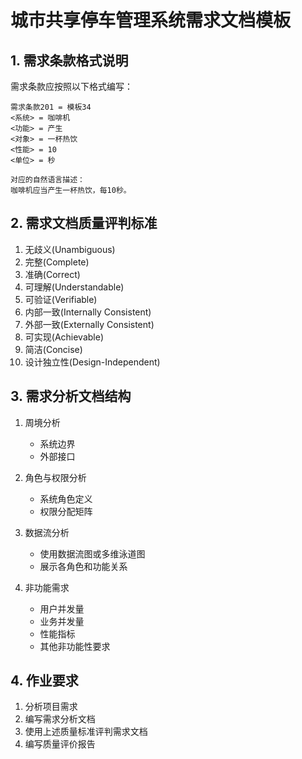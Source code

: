 # 城市共享停车管理系统需求文档模板

## 1. 需求条款格式说明
需求条款应按照以下格式编写：
```
需求条款201 = 模板34 
<系统> = 咖啡机
<功能> = 产生
<对象> = 一杯热饮
<性能> = 10
<单位> = 秒

对应的自然语言描述：
咖啡机应当产生一杯热饮，每10秒。
```

## 2. 需求文档质量评判标准
1. 无歧义(Unambiguous)
2. 完整(Complete)  
3. 准确(Correct)
4. 可理解(Understandable)
5. 可验证(Verifiable)
6. 内部一致(Internally Consistent)
7. 外部一致(Externally Consistent)
8. 可实现(Achievable)
9. 简洁(Concise)
10. 设计独立性(Design-Independent)

## 3. 需求分析文档结构
1. 周境分析
   - 系统边界
   - 外部接口
   
2. 角色与权限分析
   - 系统角色定义
   - 权限分配矩阵
   
3. 数据流分析
   - 使用数据流图或多维泳道图
   - 展示各角色和功能关系
   
4. 非功能需求
   - 用户并发量
   - 业务并发量
   - 性能指标
   - 其他非功能性要求

## 4. 作业要求
1. 分析项目需求
2. 编写需求分析文档
3. 使用上述质量标准评判需求文档
4. 编写质量评价报告 